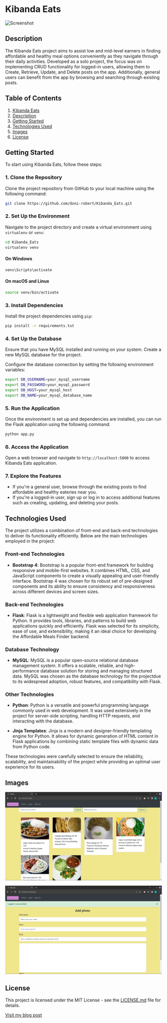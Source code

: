 # Kibanda Eats
![Screenshot](https://miro.medium.com/v2/resize:fit:720/format:webp/0*KqQRmXuBEMLSKaF6)

## Description

The Kibanda Eats project aims to assist low and mid-level earners in finding affordable and healthy meal options conveniently as they navigate through their daily activities. Developed as a solo project, the focus was on implementing CRUD functionality for logged-in users, allowing them to Create, Retrieve, Update, and Delete posts on the app. Additionally, general users can benefit from the app by browsing and searching through existing posts.

## Table of Contents

1. [Kibanda Eats](#kibanda-eats)
2. [Description](#description)
3. [Getting Started](#getting-started)
4. [Technologies Used](#technologies-used)
5. [Images](#images)
6. [License](#license)

## Getting Started

To start using Kibanda Eats, follow these steps:

### 1. Clone the Repository

Clone the project repository from GitHub to your local machine using the following command:

```bash
git clone https://github.com/doni-robert/Kibanda_Eats.git
```
### 2. Set Up the Environment

Navigate to the project directory and create a virtual environment using `virtualenv` or `venv`:

```bash
cd Kibanda_Eats
virtualenv venv
```
#### On Windows
```bash
venv\Scripts\activate
```

#### On macOS and Linux
```bash
source venv/bin/activate
```

### 3. Install Dependencies

Install the project dependencies using `pip`:

```bash
pip install -r requirements.txt
```

### 4. Set Up the Database

Ensure that you have MySQL installed and running on your system. Create a new MySQL database for the project.

Configure the database connection by setting the following environment variables:

```bash
export DB_USERNAME=your_mysql_username
export DB_PASSWORD=your_mysql_password
export DB_HOST=your_mysql_host
export DB_NAME=your_mysql_database_name
```

### 5. Run the Application

Once the environment is set up and dependencies are installed, you can run the Flask application using the following command:

```bash
python app.py
```

### 6. Access the Application

Open a web browser and navigate to `http://localhost:5000` to access Kibanda Eats application.

### 7. Explore the Features

- If you're a general user, browse through the existing posts to find affordable and healthy eateries near you.
- If you're a logged-in user, sign up or log in to access additional features such as creating, updating, and deleting your posts.

## Technologies Used

The project utilizes a combination of front-end and back-end technologies to deliver its functionality efficiently. Below are the main technologies employed in the project:

### Front-end Technologies

- **Bootstrap 4**: Bootstrap is a popular front-end framework for building responsive and mobile-first websites. It combines HTML, CSS, and JavaScript components to create a visually appealing and user-friendly interface. Bootstrap 4 was chosen for its robust set of pre-designed components and its ability to ensure consistency and responsiveness across different devices and screen sizes.

### Back-end Technologies

- **Flask**: Flask is a lightweight and flexible web application framework for Python. It provides tools, libraries, and patterns to build web applications quickly and efficiently. Flask was selected for its simplicity, ease of use, and extensibility, making it an ideal choice for developing the Affordable Meals Finder backend.

### Database Technology

- **MySQL**: MySQL is a popular open-source relational database management system. It offers a scalable, reliable, and high-performance database solution for storing and managing structured data. MySQL was chosen as the database technology for the projectdue to its widespread adoption, robust features, and compatibility with Flask.

### Other Technologies

- **Python**: Python is a versatile and powerful programming language commonly used in web development. It was used extensively in the project for server-side scripting, handling HTTP requests, and interacting with the database.

- **Jinja Templates**: Jinja is a modern and designer-friendly templating engine for Python. It allows for dynamic generation of HTML content in Flask applications by combining static template files with dynamic data from Python code.

These technologies were carefully selected to ensure the reliability, scalability, and maintainability of the project while providing an optimal user experience for its users.

## Images
![Screenshot](static/gallery2.png)

![Screenshot](static/add_post.png)

## License

This project is licensed under the MIT License - see the [LICENSE.md](LICENSE.md) file for details.
 
[Visit my blog post](https://medium.com/@irobertndungu/kibanda-eats-portfolio-project-b9bd71cf2498)   

